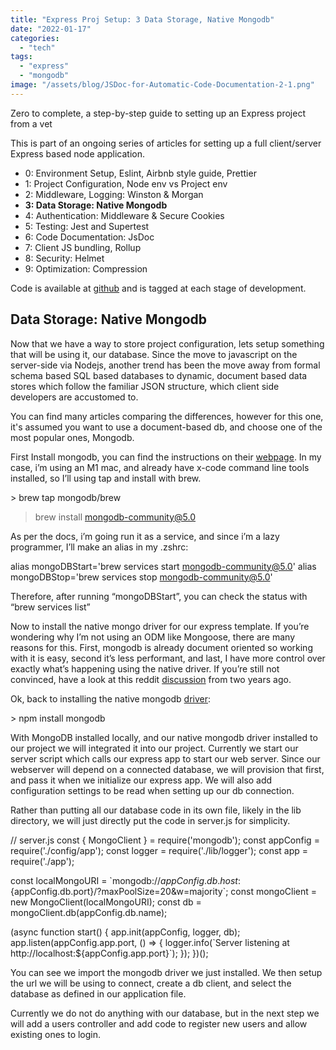 ```yaml
---
title: "Express Proj Setup: 3 Data Storage, Native Mongodb"
date: "2022-01-17"
categories: 
  - "tech"
tags: 
  - "express"
  - "mongodb"
image: "/assets/blog/JSDoc-for-Automatic-Code-Documentation-2-1.png"
---
```


Zero to complete, a step-by-step guide to setting up an Express project from a vet

This is part of an ongoing series of articles for setting up a full client/server Express based node application.

- 0: Environment Setup, Eslint, Airbnb style guide, Prettier
- 1: Project Configuration, Node env vs Project env
- 2: Middleware, Logging: Winston & Morgan
- **3: Data Storage: Native Mongodb**
- 4: Authentication: Middleware & Secure Cookies
- 5: Testing: Jest and Supertest
- 6: Code Documentation: JsDoc
- 7: Client JS bundling, Rollup
- 8: Security: Helmet
- 9: Optimization: Compression

Code is available at [github](https://github.com/paultman/full-express-setup) and is tagged at each stage of development.

## ****Data Storage: Native Mongodb****

Now that we have a way to store project configuration, lets setup something that will be using it, our database. Since the move to javascript on the server-side via Nodejs, another trend has been the move away from formal schema based SQL based databases to dynamic, document based data stores which follow the familiar JSON structure, which client side developers are accustomed to.

You can find many articles comparing the differences, however for this one, it's assumed you want to use a document-based db, and choose one of the most popular ones, Mongodb.

First Install mongodb, you can find the instructions on their [webpage](https://docs.mongodb.com/manual/tutorial/install-mongodb-on-os-x/). In my case, i’m using an M1 mac, and already have x-code command line tools installed, so I’ll using tap and install with brew.

\> brew tap mongodb/brew
> brew install mongodb-community@5.0

As per the docs, i’m going run it as a service, and since i’m a lazy programmer, I’ll make an alias in my .zshrc:

alias mongoDBStart='brew services start mongodb-community@5.0'
alias mongoDBStop='brew services stop mongodb-community@5.0'

Therefore, after running “mongoDBStart”, you can check the status with “brew services list”

Now to install the native mongo driver for our express template. If you’re wondering why I’m not using an ODM like Mongoose, there are many reasons for this. First, mongodb is already document oriented so working with it is easy, second it’s less performant, and last, I have more control over exactly what’s happening using the native driver. If you’re still not convinced, have a look at this reddit [discussion](https://www.reddit.com/r/node/comments/b1k1nt/mongodb_with_or_without_mongoose/ein4kju/?utm_source=reddit&utm_medium=web2x&context=3) from two years ago.

Ok, back to installing the native mongodb [driver](https://docs.mongodb.com/drivers/node/current/):

\> npm install mongodb

With MongoDB installed locally, and our native mongodb driver installed to our project we will integrated it into our project. Currently we start our server script which calls our express app to start our web server. Since our webserver will depend on a connected database, we will provision that first, and pass it when we initialize our express app. We will also add configuration settings to be read when setting up our db connection.

Rather than putting all our database code in its own file, likely in the lib directory, we will just directly put the code in server.js for simplicity.

// server.js
const { MongoClient } = require('mongodb');
const appConfig = require('./config/app');
const logger = require('./lib/logger');
const app = require('./app');

const localMongoURI = \`mongodb://${appConfig.db.host}:${appConfig.db.port}/?maxPoolSize=20&w=majority\`;
const mongoClient = new MongoClient(localMongoURI);
const db = mongoClient.db(appConfig.db.name);

(async function start() {
  app.init(appConfig, logger, db);
  app.listen(appConfig.app.port, () => {
    logger.info(\`Server listening at http://localhost:${appConfig.app.port}\`);
  });
})();

You can see we import the mongodb driver we just installed. We then setup the url we will be using to connect, create a db client, and select the database as defined in our application file.

Currently we do not do anything with our database, but in the next step we will add a users controller and add code to register new users and allow existing ones to login.
